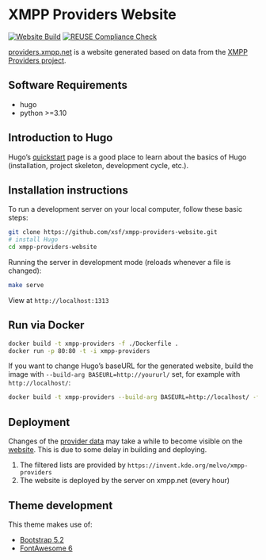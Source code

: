 <!--
SPDX-FileCopyrightText: 2022 XMPP Providers Team

SPDX-License-Identifier: AGPL-3.0-or-later
-->

# XMPP Providers Website

[![Website Build](https://github.com/xsf/xmpp-providers-website/actions/workflows/build-website.yml/badge.svg)](https://github.com/xsf/xmpp-providers-website/actions/workflows/build-website.yml) [![REUSE Compliance Check](https://github.com/xsf/xmpp-providers-website/actions/workflows/reuse.yml/badge.svg)](https://github.com/xsf/xmpp-providers-website/actions/workflows/reuse.yml)

[providers.xmpp.net](https://providers.xmpp.net) is a website generated based on data from the [XMPP Providers project](https://invent.kde.org/melvo/xmpp-providers).

## Software Requirements

* hugo
* python >=3.10

## Introduction to Hugo

Hugo’s [quickstart](https://gohugo.io/getting-started/quick-start/) page is a good place to learn about the basics of Hugo (installation, project skeleton, development cycle, etc.).

## Installation instructions

To run a development server on your local computer, follow these basic steps:

```bash
git clone https://github.com/xsf/xmpp-providers-website.git
# install Hugo
cd xmpp-providers-website
```

Running the server in development mode (reloads whenever a file is changed):

```bash
make serve
```

View at `http://localhost:1313`

## Run via Docker

```bash
docker build -t xmpp-providers -f ./Dockerfile .
docker run -p 80:80 -t -i xmpp-providers
```

If you want to change Hugo’s baseURL for the generated website, build the image with `--build-arg BASEURL=http://yoururl/` set, for example with `http://localhost/`:

```bash
docker build -t xmpp-providers --build-arg BASEURL=http://localhost/ -f ./Dockerfile .
```

## Deployment

Changes of the [provider data](https://invent.kde.org/melvo/xmpp-providers) may take a while to become visible on the [website](https://providers.xmpp.net).
This is due to some delay in building and deploying.

1. The filtered lists are provided by `https://invent.kde.org/melvo/xmpp-providers`
1. The website is deployed by the server on xmpp.net (every hour)

## Theme development

This theme makes use of:

* [Bootstrap 5.2](https://getbootstrap.com/docs/5.2/)
* [FontAwesome 6](https://fontawesome.com/v6/docs/)
